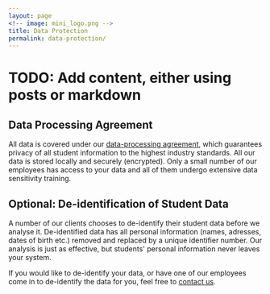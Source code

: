 ```yaml
---
layout: page
<!-- image: mini_logo.png -->
title: Data Protection
permalink: data-protection/
---
```


# TODO: Add content, either using posts or markdown

<!-- We are not just promising complete student anonymity; we guarantee it using our 3-step process of data submission:

## Step 1 ##
You download our data submission tool, which takes in student data. This tool replaces sensitive student information (like names, addresses, etc.) with a student ID. If our tool misses some sensitive information, it allows you to select it manually with one click.

## Step 2 ##
The data we need, minus all the sensitive student information is converted into a CSV (something like an Excel file) which you can check and with which our analysis software works.

## Step 3 ##
You send us the CSV, confident about what information it contains.
The sensitive student information never leaves your school's system.

Once we have completed our analysis, our tool converts the student ID assigned in Step 1 back to the student name, so you can use what we found out. -->

## Data Processing Agreement

All data is covered under our [data-processing agreement](SSC-data-processing-agreement.docx), which guarantees privacy of all student information to the highest industry standards. All our data is stored locally and securely (encrypted). Only a small number of our employees has access to your data and all of them undergo extensive data sensitivity training.

## Optional: De-identification of Student Data
A number of our clients chooses to de-identify their student data before we analyse it. De-identified data has all personal information (names, adresses, dates of birth etc.) removed and replaced by a unique identifier number. Our analysis is just as effective, but students' personal information never leaves your system.

If you would like to de-identify your data, or have one of our employees come in to de-identify the data for you, feel free to [contact us](../contact/).


